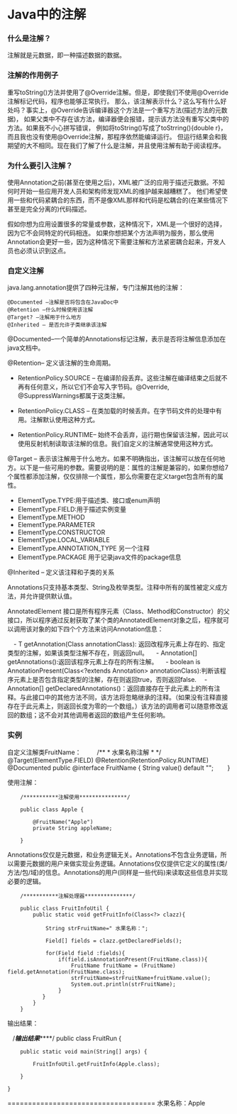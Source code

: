 # Java中的注解

### 什么是注解？
注解就是元数据，即一种描述数据的数据。

### 注解的作用例子
重写toString()方法并使用了@Override注解。但是，即使我们不使用@Override注解标记代码，程序也能够正常执行。
那么，该注解表示什么？这么写有什么好处吗？事实上，@Override告诉编译器这个方法是一个重写方法(描述方法的元数据)，
如果父类中不存在该方法，编译器便会报错，提示该方法没有重写父类中的方法。如果我不小心拼写错误，
例如将toString()写成了toStrring(){double r}，而且我也没有使用@Override注解，那程序依然能编译运行。
但运行结果会和我期望的大不相同。现在我们了解了什么是注解，并且使用注解有助于阅读程序。

### 为什么要引入注解？
使用Annotation之前(甚至在使用之后)，XML被广泛的应用于描述元数据。不知何时开始一些应用开发人员和架构师发现XML的维护越来越糟糕了。
他们希望使用一些和代码紧耦合的东西，而不是像XML那样和代码是松耦合的(在某些情况下甚至是完全分离的)代码描述。

假如你想为应用设置很多的常量或参数，这种情况下，XML是一个很好的选择，因为它不会同特定的代码相连。
如果你想把某个方法声明为服务，那么使用Annotation会更好一些，因为这种情况下需要注解和方法紧密耦合起来，开发人员也必须认识到这点。

### 自定义注解

java.lang.annotation提供了四种元注解，专门注解其他的注解：

    @Documented –注解是否将包含在JavaDoc中
    @Retention –什么时候使用该注解
    @Target? –注解用于什么地方
    @Inherited – 是否允许子类继承该注解

 @Documented–一个简单的Annotations标记注解，表示是否将注解信息添加在java文档中。

 @Retention– 定义该注解的生命周期。

- RetentionPolicy.SOURCE – 在编译阶段丢弃。这些注解在编译结束之后就不再有任何意义，所以它们不会写入字节码。@Override, @SuppressWarnings都属于这类注解。

- RetentionPolicy.CLASS – 在类加载的时候丢弃。在字节码文件的处理中有用。注解默认使用这种方式。

- RetentionPolicy.RUNTIME– 始终不会丢弃，运行期也保留该注解，因此可以使用反射机制读取该注解的信息。我们自定义的注解通常使用这种方式。

@Target – 表示该注解用于什么地方。如果不明确指出，该注解可以放在任何地方。以下是一些可用的参数。需要说明的是：属性的注解是兼容的，如果你想给7个属性都添加注解，仅仅排除一个属性，那么你需要在定义target包含所有的属性。

- ElementType.TYPE:用于描述类、接口或enum声明
- ElementType.FIELD:用于描述实例变量
- ElementType.METHOD
- ElementType.PARAMETER
- ElementType.CONSTRUCTOR
- ElementType.LOCAL_VARIABLE
- ElementType.ANNOTATION_TYPE 另一个注释
- ElementType.PACKAGE 用于记录java文件的package信息

@Inherited – 定义该注释和子类的关系

Annotations只支持基本类型、String及枚举类型。注释中所有的属性被定义成方法，并允许提供默认值。

AnnotatedElement 接口是所有程序元素（Class、Method和Constructor）的父接口，所以程序通过反射获取了某个类的AnnotatedElement对象之后，程序就可以调用该对象的如下四个个方法来访问Annotation信息：

　- <T extends Annotation> T getAnnotation(Class<T> annotationClass): 返回改程序元素上存在的、指定类型的注解，如果该类型注解不存在，则返回null。
　- Annotation[] getAnnotations():返回该程序元素上存在的所有注解。
　- boolean is AnnotationPresent(Class<?extends Annotation> annotationClass):判断该程序元素上是否包含指定类型的注解，存在则返回true，否则返回false.
　- Annotation[] getDeclaredAnnotations()：返回直接存在于此元素上的所有注释。与此接口中的其他方法不同，该方法将忽略继承的注释。（如果没有注释直接存在于此元素上，则返回长度为零的一个数组。）该方法的调用者可以随意修改返回的数组；这不会对其他调用者返回的数组产生任何影响。
  
### 实例

 自定义注解类FruitName：
         /**
         * 水果名称注解
         *
         */
        @Target(ElementType.FIELD)
        @Retention(RetentionPolicy.RUNTIME)
        @Documented
        public @interface FruitName {
            String value() default "";
        }
        
        
 使用注解：


        /***********注解使用***************/

        public class Apple {

            @FruitName("Apple")
            private String appleName;

        }

Annotations仅仅是元数据，和业务逻辑无关。Annotations不包含业务逻辑，所以需要元数据的用户来做实现业务逻辑。Annotations仅仅提供它定义的属性(类/方法/包/域)的信息。Annotations的用户(同样是一些代码)来读取这些信息并实现必要的逻辑。

        /***********注解处理器***************/

        public class FruitInfoUtil {
            public static void getFruitInfo(Class<?> clazz){

                String strFruitName=" 水果名称：";

                Field[] fields = clazz.getDeclaredFields();

                for(Field field :fields){
                    if(field.isAnnotationPresent(FruitName.class)){
                        FruitName fruitName = (FruitName) field.getAnnotation(FruitName.class);
                        strFruitName=strFruitName+fruitName.value();
                        System.out.println(strFruitName);
                    }
               }
            }
        }

输出结果：


    /***********输出结果***************/
    public class FruitRun {

        public static void main(String[] args) {

            FruitInfoUtil.getFruitInfo(Apple.class);

        }

    }

====================================
 水果名称：Apple
